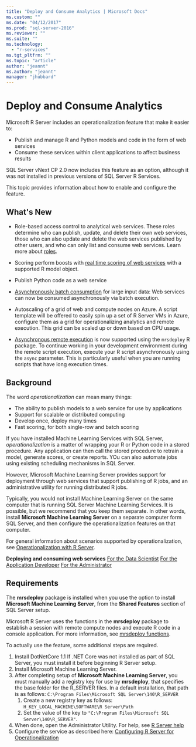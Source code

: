 ```yaml
---
title: "Deploy and Consume Analytics | Microsoft Docs"
ms.custom: ""
ms.date: "04/12/2017"
ms.prod: "sql-server-2016"
ms.reviewer: ""
ms.suite: ""
ms.technology: 
  - "r-services"
ms.tgt_pltfrm: ""
ms.topic: "article"
author: "jeannt"
ms.author: "jeannt"
manager: "jhubbard"
---
```


# Deploy and Consume Analytics

Microsoft R Server includes an operationalization feature that make it easier to:

+ Publish and manage R and Python models and code in the form of web services
+ Consume these services within client applications to affect business results

SQL Server vNext CP 2.0 now includes this feature as an option, although it was not installed in previous versions of SQL Server R Services.

This topic provides information about how to enable and configure the feature.

## What's New

+ Role-based access control to analytical web services.  These roles determine who can publish, update, and delete their own web services, those who can also update and delete the web services published by other users, and who can only list and consume web services. Learn more about [roles](https://msdn.microsoft.com/microsoft-r/operationalize/security-roles.md).

+ Scoring perform boosts with [real time scoring of web services](https://msdn.microsoft.com/microsoft-r/operationalize/data-scientist-manage-services.md#realtime) with a supported R model object.

+ Publish Python code as a web service

+ [Asynchronously batch consumption](https://msdn.microsoft.com/microsoft-r/operationalize/data-scientist-batch-mode.md) for large input data: Web services can now be consumed asynchronously via batch execution.

+ Autoscaling of a grid of web and compute nodes on Azure. A script template will be offered to easily spin up a set of R Server VMs in Azure, configure them as a grid for operationalizing analytics and remote execution. This grid can be scaled up or down based on CPU usage.

+ [Asynchronous remote execution](https://msdn.microsoft.com/microsoft-r/operationalize/remote-execution.md#async) is now supported using the `mrsdeploy` R package.  To continue working in your development environment during the remote script execution, execute your R script asynchronously using the `async` parameter. This is particularly useful when you are running scripts that have long execution times.

## Background

The word *operationalization* can mean many things:

+ The ability to publish models to a web service for use by applications
+ Support for scalable or distributed computing
+ Develop once, deploy many times
+ Fast scoring, for both single-row and batch scoring

If you have installed Machine Learning Services with SQL Server, *operationalization* is a matter of wrapping your R or Python code in a stored procedure. Any application can then call the stored procedure to retrain a model, generate scores, or create reports. YOu can also automate jobs using existing scheduling mechanisms in SQL Server.

However, Microsoft Machine Learning Server provides support for deployment through web services that support publishing of R jobs, and an administrative utility for running distributed R jobs.

Typically, you would not install Machine Learning Server on the same computer that is running SQL Server Machine Learning Services. It is possible, but we recommend that you keep them separate. In other words, install **Microsoft Machine Learning Server** on a separate computer form SQL Server, and then configure the operationalization features on that computer.

For general information about scenarios supported by operationalization, see [Operationalization with R Server](https://msdn.microsoft.com/microsoft-r/operationalize/about).

**Deploying and consuming web services**
[For the Data Scientist](https://msdn.microsoft.com/microsoft-r/operationalize/data-scientist-get-started)
[For the Application Developer](https://msdn.microsoft.com/microsoft-r/operationalize/app-developer-get-started)
[For the Administrator](https://msdn.microsoft.com/microsoft-r/operationalize/admin-get-started)


## Requirements

The **mrsdeploy** package is installed when you use the option to install **Microsoft Machine Learning Server**, from the **Shared Features** section of SQL Server setup.

Microsoft R Server uses the functions in the **mrsdeploy** package to establish a session with remote compute nodes and execute R code in a console application. For more information, see [mrsdeploy functions](https://msdn.microsoft.com/microsoft-r/mrsdeploy/mrsdeploy).

To actually use the feature, some additional steps are required.

1. Install DotNetCore 1.1
    If .NET Core was not installed as part of SQL Server, you must install it before beginning R Server setup.
2. Install Microsoft Machine Learning Server.
3. After completing setup of **Microsoft Machine Learning Server**, you must manually add a registry key for use by **mrsdeploy**, that specifies the base folder for the R_SERVER files. In a default installation, that path is as follows: 
    `C:\Program Files\Microsoft SQL Server\140\R_SERVER`
    1. Create a new registry key as follows:
    `H_KEY_LOCAL_MACHINE\SOFTWARE\R Server\Path`
    2. Set the value of the key to `"C:\Program Files\Microsoft SQL Server\140\R_SERVER"`.
4. When done, open the Administrator Utility. For help, see [R Server help](https://msdn.microsoft.com/microsoft-r/operationalize/admin-utility#launch)
5. Configure the service as described here: [Configuring R Server for Operationalization](https://msdn.microsoft.com/en-us/microsoft-r/operationalize/configure-enterprise)

